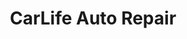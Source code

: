 ---
title: "CarLife Auto Repair"
url: /salt-river-indian-res/carlife-auto-repair/
shop: Autowerkstatt
---